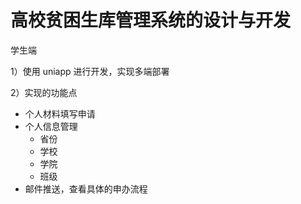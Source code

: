 # 高校贫困生库管理系统的设计与开发

学生端

1）使用 uniapp 进行开发，实现多端部署

2）实现的功能点

- 个人材料填写申请
- 个人信息管理
    - 省份
    - 学校
    - 学院
    - 班级
- 邮件推送，查看具体的申办流程



